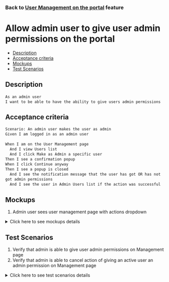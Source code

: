 ### Back to [User Management on the portal](/../../) feature

# Allow admin user to give user admin permissions on the portal

- [Description](#description)
- [Acceptance criteria](#acceptance-criteria)
- [Mockups](#mockups)
- [Test Scenarios](#test-scenarios)

## Description

    As an admin user
    I want to be able to have the ability to give users admin permissions

## Acceptance criteria

    Scenario: An admin user makes the user as admin
    Given I am logged in as an admin user
	
    When I am on the User Management page
      And I view Users list
      And I click Make as Admin a specific user
    Then I see a confirmation popup
    When I click Continue anyway
    Then I see a popup is closed
      And I see the notification message that the user has got OR has not got admin permissions
      And I see the user in Admin Users list if the action was successful

## Mockups

1. Admin user sees user management page with actions dropdown

<details>
  <summary>Click here to see mockups details</summary>

**1. Admin user sees user management page with actions dropdown:**

![User management page with actions dropdown](/products/sport_news_portal/web_application_features/user_management/images/user_management_page_with_action_dropdown.png)

</details>

## Test Scenarios

1. Verify that admin is able to give user admin permissions on Management page
2. Verify that admin is able to cancel action of giving an active user an admin permission on Management page

<details>
  <summary>Click here to see test scenarios details</summary>

### **#1. Verify that admin is able to give user admin permissions on Management page**

|#|Steps|Expected Result
------|-------|----------
|1|Go to Sport News site|
|2|Log in your admin account|
|3|Observe User Management menu item|
|4|Go to User Management page|
|5|Check the available actions for admin according active users|Actions available for admins: active users - Block, Make as Admin, Delete
|6|Click on Make as Admin active user|A confirmation popup is shown
|7|Click on Continue anyway|The popup is closed and the system shows a notification message that the user has been given an admin permissions

### **#2. Verify that admin is able to cancel action of giving an active user an admin permission on Management page**

|#|Steps|Expected Result
------|-------|----------
|1|Go to Sport News site|
|2|Log in your admin account|
|3|Observe User Management menu item|
|4|Go to User Management page|
|5|Check the available actions for admin according active users|Actions available for admins: active users - Block, Make as Admin, Delete 
|6|Click Make as Admin active user|A confirmation popup is shown
|7|Click on Cancel|The popup is closed and the user has not been given an admin permissions

</details>
